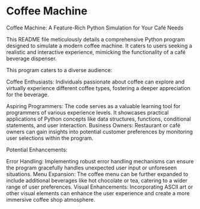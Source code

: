 # Coffee Machine

Coffee Machine: A Feature-Rich Python Simulation for Your Café Needs

This README file meticulously details a comprehensive Python program designed to simulate a modern coffee machine. It caters to users seeking a realistic and interactive experience, mimicking the functionality of a café beverage dispenser.

This program caters to a diverse audience:

Coffee Enthusiasts: Individuals passionate about coffee can explore and virtually experience different coffee types, fostering a deeper appreciation for the beverage.

Aspiring Programmers: The code serves as a valuable learning tool for programmers of various experience levels. It showcases practical applications of Python concepts like data structures, functions, conditional statements, and user interaction.
Business Owners: Restaurant or café owners can gain insights into potential customer preferences by monitoring user selections within the program.

Potential Enhancements:

Error Handling: Implementing robust error handling mechanisms can ensure the program gracefully handles unexpected user input or unforeseen situations.
Menu Expansion: The coffee menu can be further expanded to include additional beverages like hot chocolate or tea, catering to a wider range of user preferences.
Visual Enhancements: Incorporating ASCII art or other visual elements can enhance the user experience and create a more immersive coffee shop atmosphere.
